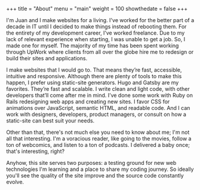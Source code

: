 +++
title = "About"
menu = "main"
weight = 100
showthedate = false
+++

I'm Juan and I make websites for a living. I've worked for the better part of a decade in IT until I decided to make things instead of rebooting them. For the entirety of my development career, I’ve worked freelance. Due to my lack of relevant experience when starting, I was unable to get a job. So, I made one for myself. The majority of my time has been spent working through UpWork where clients from all over the globe hire me to redesign or build their sites and applications.

I make websites that I would go to. That means they’re fast, accessible, intuitive and responsive. Although there are plenty of tools to make this happen, I prefer using static-site generators. Hugo and Gatsby are my favorites. They’re fast and scalable. I write clean and light code, with other developers that’ll come after me in mind. I’ve done some work with Ruby on Rails redesigning web apps and creating new sites. I favor CSS for animations over JavaScript, semantic HTML, and readable code. And I can work with designers, developers, product managers, or consult on how a static-site can best suit your needs.

Other than that, there's not much else you need to know about me; I'm not all that interesting. I'm a voracious reader, like going to the movies, follow a ton of webcomics, and listen to a ton of podcasts. I delivered a baby once; that's interesting, right?

Anyhow, this site serves two purposes: a testing ground for new web technologies I'm learning and a place to share my coding journey. So ideally you'll see the quality of the site improve and the source code constantly evolve.